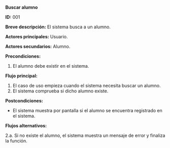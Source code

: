 **Buscar alumno**

**ID:** 001

**Breve descripción:** El sistema busca a un alumno.


**Actores principales:** Usuario.

**Actores secundarios:** Alumno.

**Precondiciones:**

  1. El alumno debe existir en el sistema.

**Flujo principal:**

  1. El caso de uso empieza cuando el sistema necesita buscar un alumno.
  2. El sistema comprueba si dicho alumno existe.

**Postcondiciones:**

  * El sistema muestra por pantalla si el alumno se encuentra registrado en el sistema.

**Flujos alternativos:**

  2.a. Si no existe el alumno, el sistema muestra un mensaje de error y finaliza la función.
